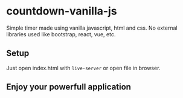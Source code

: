 # countdown-vanilla-js

Simple timer made using vanilla javascript, html and css. No external libraries used like bootstrap, react, vue, etc.

## Setup

Just open index.html with `live-server` or open file in browser.

## Enjoy your powerfull application
